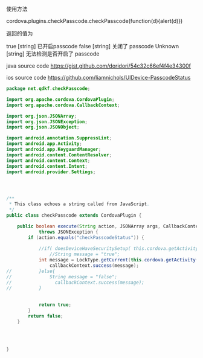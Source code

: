 

使用方法

cordova.plugins.checkPasscode.checkPasscode(function(d){alert(d)})

返回的值为

true [string]  已开启passcode
false [string]  关闭了 passcode
Unknown [string]  无法检测是否开启了 passcode

java source code
https://gist.github.com/doridori/54c32c66ef4f4e34300f

ios source code
https://github.com/liamnichols/UIDevice-PasscodeStatus


```java
package net.qdkf.checkPasscode;

import org.apache.cordova.CordovaPlugin;
import org.apache.cordova.CallbackContext;

import org.json.JSONArray;
import org.json.JSONException;
import org.json.JSONObject;

import android.annotation.SuppressLint;
import android.app.Activity;
import android.app.KeyguardManager;
import android.content.ContentResolver;
import android.content.Context;
import android.content.Intent;
import android.provider.Settings;




/**
 * This class echoes a string called from JavaScript.
 */
public class checkPasscode extends CordovaPlugin {

    public boolean execute(String action, JSONArray args, CallbackContext callbackContext)
            throws JSONException {
        if (action.equals("checkPasscodeStatus")) {
        	
        	//if( doesDeviceHaveSecuritySetup( this.cordova.getActivity() ) ){
        		//String message = "true";
        	int message = LockType.getCurrent(this.cordova.getActivity().getContentResolver());
                callbackContext.success(message);
//        	}else{
//        		String message = "false";
//                callbackContext.success(message);
//        	}
                       
        	
            return true;
        }
        return false;
    }

    
   
    
}
```